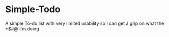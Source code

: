 # Simple-Todo
A simple To-do list with very limited usability so I can get a grip on what the *$#@ I'm doing
